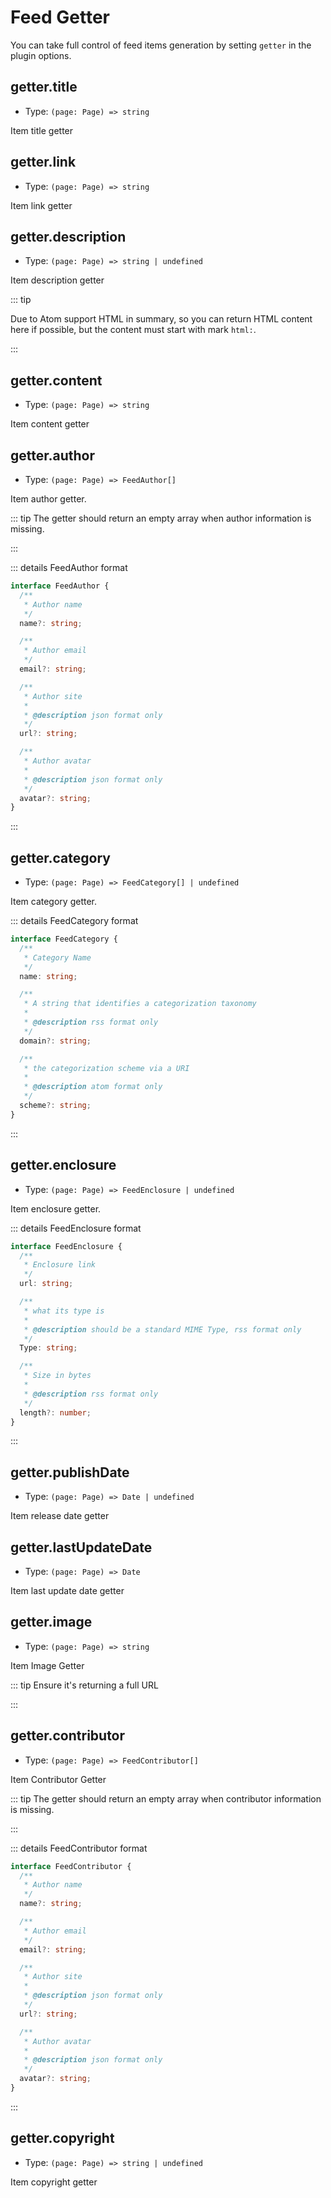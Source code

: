 # Feed Getter

You can take full control of feed items generation by setting `getter` in the plugin options.

## getter.title

- Type: `(page: Page) => string`

Item title getter

## getter.link

- Type: `(page: Page) => string`

Item link getter

## getter.description

- Type: `(page: Page) => string | undefined`

Item description getter

::: tip

Due to Atom support HTML in summary, so you can return HTML content here if possible, but the content must start with mark `html:`.

:::

## getter.content

- Type: `(page: Page) => string`

Item content getter

## getter.author

- Type: `(page: Page) => FeedAuthor[]`

Item author getter.

::: tip The getter should return an empty array when author information is missing.

:::

::: details FeedAuthor format

```ts
interface FeedAuthor {
  /**
   * Author name
   */
  name?: string;

  /**
   * Author email
   */
  email?: string;

  /**
   * Author site
   *
   * @description json format only
   */
  url?: string;

  /**
   * Author avatar
   *
   * @description json format only
   */
  avatar?: string;
}
```

:::

## getter.category

- Type: `(page: Page) => FeedCategory[] | undefined`

Item category getter.

::: details FeedCategory format

```ts
interface FeedCategory {
  /**
   * Category Name
   */
  name: string;

  /**
   * A string that identifies a categorization taxonomy
   *
   * @description rss format only
   */
  domain?: string;

  /**
   * the categorization scheme via a URI
   *
   * @description atom format only
   */
  scheme?: string;
}
```

:::

## getter.enclosure

- Type: `(page: Page) => FeedEnclosure | undefined`

Item enclosure getter.

::: details FeedEnclosure format

```ts
interface FeedEnclosure {
  /**
   * Enclosure link
   */
  url: string;

  /**
   * what its type is
   *
   * @description should be a standard MIME Type, rss format only
   */
  Type: string;

  /**
   * Size in bytes
   *
   * @description rss format only
   */
  length?: number;
}
```

:::

## getter.publishDate

- Type: `(page: Page) => Date | undefined`

Item release date getter

## getter.lastUpdateDate

- Type: `(page: Page) => Date`

Item last update date getter

## getter.image

- Type: `(page: Page) => string`

Item Image Getter

::: tip Ensure it's returning a full URL

:::

## getter.contributor

- Type: `(page: Page) => FeedContributor[]`

Item Contributor Getter

::: tip The getter should return an empty array when contributor information is missing.

:::

::: details FeedContributor format

```ts
interface FeedContributor {
  /**
   * Author name
   */
  name?: string;

  /**
   * Author email
   */
  email?: string;

  /**
   * Author site
   *
   * @description json format only
   */
  url?: string;

  /**
   * Author avatar
   *
   * @description json format only
   */
  avatar?: string;
}
```

:::

## getter.copyright

- Type: `(page: Page) => string | undefined`

Item copyright getter
